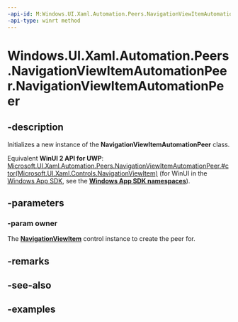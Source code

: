 ```yaml
---
-api-id: M:Windows.UI.Xaml.Automation.Peers.NavigationViewItemAutomationPeer.#ctor(Windows.UI.Xaml.Controls.NavigationViewItem)
-api-type: winrt method
---
```


<!-- Method syntax.
public NavigationViewItemAutomationPeer.NavigationViewItemAutomationPeer(NavigationViewItem owner)
-->

# Windows.UI.Xaml.Automation.Peers.NavigationViewItemAutomationPeer.NavigationViewItemAutomationPeer

## -description
Initializes a new instance of the **NavigationViewItemAutomationPeer** class.

Equivalent **WinUI 2 API for UWP**: [Microsoft.UI.Xaml.Automation.Peers.NavigationViewItemAutomationPeer.#ctor(Microsoft.UI.Xaml.Controls.NavigationViewItem)](/windows/winui/api/microsoft.ui.xaml.automation.peers.navigationviewitemautomationpeer.#ctor(microsoft.ui.xaml.controls.navigationviewitem)) (for WinUI in the [Windows App SDK](/windows/apps/windows-app-sdk/), see the **[Windows App SDK namespaces](/windows/windows-app-sdk/api/winrt/)**).

## -parameters
### -param owner
The **[NavigationViewItem](../windows.ui.xaml.controls/navigationviewitem.md)** control instance to create the peer for.

## -remarks

## -see-also

## -examples

